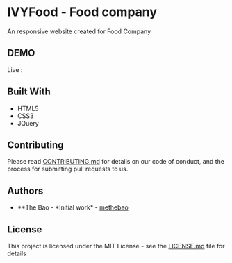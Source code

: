 # IVYFood - Food company

An responsive website created for Food Company

## DEMO

Live :

## Built With

* HTML5
* CSS3
* JQuery

## Contributing

Please read [CONTRIBUTING.md](https://gist.github.com/PurpleBooth/b24679402957c63ec426) for details on our code of conduct, and the process for submitting pull requests to us.

## Authors

* \**The Bao - *Initial work\* - [methebao](https://github.com/methebao)

## License

This project is licensed under the MIT License - see the [LICENSE.md](LICENSE.md) file for details
